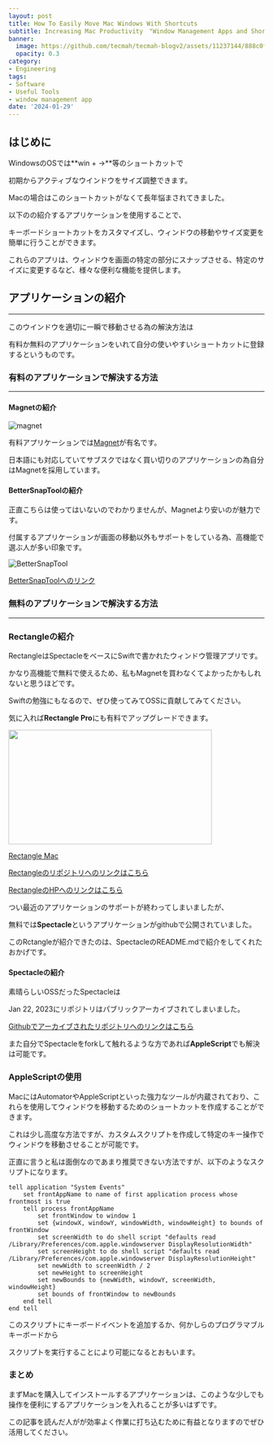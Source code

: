 ```yaml
---
layout: post
title: How To Easily Move Mac Windows With Shortcuts
subtitle: Increasing Mac Productivity　"Window Management Apps and Shortcuts"
banner:
  image: https://github.com/tecmah/tecmah-blogv2/assets/11237144/888c0f7d-d7a4-4367-b728-6c66f182a5ad
  opacity: 0.3
category:
- Engineering
tags:
- Software
- Useful Tools
- window management app
date: '2024-01-29'
---
```


## はじめに

WindowsのOSでは**win + →**等のショートカットで

初期からアクティブなウインドウをサイズ調整できます。

Macの場合はこのショートカットがなくて長年悩まされてきました。

以下のの紹介するアプリケーションを使用することで、

キーボードショートカットをカスタマイズし、ウィンドウの移動やサイズ変更を簡単に行うことができます。

これらのアプリは、ウィンドウを画面の特定の部分にスナップさせる、特定のサイズに変更するなど、様々な便利な機能を提供します。

## アプリケーションの紹介

---

このウインドウを適切に一瞬で移動させる為の解決方法は

有料か無料のアプリケーションをいれて自分の使いやすいショートカットに登録するというものです。

### 有料のアプリケーションで解決する方法

---

#### Magnetの紹介

![magnet](https://is1-ssl.mzstatic.com/image/thumb/PurpleSource112/v4/54/cf/a1/54cfa113-85ec-0bb7-29d5-c314a183a7b8/6d503693-fe36-40bd-b374-3afaf1bd8aac_MGNT_store_2_8_0_GM_01_JP.png/313x0w.webp)

有料アプリケーションでは[Magnet](https://apps.apple.com/jp/app/magnet-%E3%83%9E%E3%82%B0%E3%83%8D%E3%83%83%E3%83%88/id441258766?mt=12)が有名です。

日本語にも対応していてサブスクではなく買い切りのアプリケーションの為自分はMagnetを採用しています。

#### BetterSnapToolの紹介

正直こちらは使ってはいないのでわかりませんが、Magnetより安いのが魅力です。

付属するアプリケーションが画面の移動以外もサポートをしている為、高機能で選ぶ人が多い印象です。

![BetterSnapTool](https://is1-ssl.mzstatic.com/image/thumb/Purple118/v4/4b/b9/fa/4bb9fa79-bf61-c591-e4c0-d4b93408b332/pr_source.jpg/313x0w.webp)

[BetterSnapToolへのリンク](https://apps.apple.com/jp/app/bettersnaptool/id417375580?mt=12)

### 無料のアプリケーションで解決する方法

---

### Rectangleの紹介

RectangleはSpectacleをベースにSwiftで書かれたウィンドウ管理アプリです。

かなり高機能で無料で使えるため、私もMagnetを買わなくてよかったかもしれないと思うほどです。

Swiftの勉強にもなるので、ぜひ使ってみてOSSに貢献してみてください。

気に入れば**Rectangle Pro**にも有料でアップグレードできます。

<p><a href="https://rectangleapp.com?wvideo=ujke3wuva9"><img src="https://embed-ssl.wistia.com/deliveries/2a6e684731e1b623f5d6926dabce9125.jpg?image_play_button_size=2x&amp;image_crop_resized=960x540&amp;image_play_button=1&amp;image_play_button_color=174bd2e0" width="400" height="225" style="width: 400px; height: 225px;"></a></p><p><a href="https://rectangleapp.com?wvideo=ujke3wuva9">Rectangle Mac</a></p>

[Rectangleのリポジトリへのリンクはこちら](https://github.com/rxhanson/Rectangle)

[RectangleのHPへのリンクはこちら](https://rectangleapp.com/)


つい最近のアプリケーションのサポートが終わってしまいましたが、

無料では**Spectacle**というアプリケーションがgithubで公開されていました。

このRctangleが紹介できたのは、SpectacleのREADME.mdで紹介をしてくれたおかげです。

#### Spectacleの紹介

素晴らしいOSSだったSpectacleは

Jan 22, 2023にリポジトリはパブリックアーカイブされてしまいました。

[Githubでアーカイブされたリポジトリへのリンクはこちら](https://github.com/eczarny/spectacle)



また自分でSpectacleをforkして触れるような方であれば**AppleScript**でも解決は可能です。

### AppleScriptの使用

MacにはAutomatorやAppleScriptといった強力なツールが内蔵されており、これらを使用してウィンドウを移動するためのショートカットを作成することができます。

これは少し高度な方法ですが、カスタムスクリプトを作成して特定のキー操作でウィンドウを移動させることが可能です。

正直に言うと私は面倒なのであまり推奨できない方法ですが、以下のようなスクリプトになります。

```:AppleScript
tell application "System Events"
    set frontAppName to name of first application process whose frontmost is true
    tell process frontAppName
        set frontWindow to window 1
        set {windowX, windowY, windowWidth, windowHeight} to bounds of frontWindow
        set screenWidth to do shell script "defaults read /Library/Preferences/com.apple.windowserver DisplayResolutionWidth"
        set screenHeight to do shell script "defaults read /Library/Preferences/com.apple.windowserver DisplayResolutionHeight"
        set newWidth to screenWidth / 2
        set newHeight to screenHeight
        set newBounds to {newWidth, windowY, screenWidth, windowHeight}
        set bounds of frontWindow to newBounds
    end tell
end tell

```

このスクリプトにキーボードイベントを追加するか、何かしらのプログラマブルキーボードから

スクリプトを実行することにより可能になるとおもいます。

### まとめ

まずMacを購入してインストールするアプリケーションは、このような少しでも操作を便利にするアプリケーションを入れることが多いはずです。

この記事を読んだ人がが効率よく作業に打ち込むために有益となりますのでぜひ活用してください。
